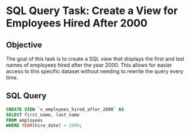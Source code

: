 # SQL Query Task: Create a View for Employees Hired After 2000

## Objective
The goal of this task is to create a SQL view that displays the first and last names of employees hired after the year 2000. This allows for easier access to this specific dataset without needing to rewrite the query every time.

## SQL Query

```sql
CREATE VIEW `v_employees_hired_after_2000` AS
SELECT first_name, last_name
FROM employees
WHERE YEAR(hire_date) > 2000;
